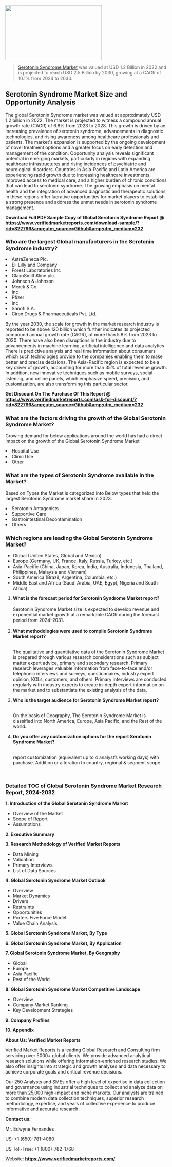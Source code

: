 <img src="https://ffe5etoiles.com/wp-content/uploads/2024/12/MST1-300x171.png" alt="" width="300" height="171" class="alignnone size-medium wp-image-20088" /><blockquote><p><p><a href="https://www.verifiedmarketreports.com/download-sample/?rid=822796&utm_source=Github&utm_medium=232" target="_blank">Serotonin Syndrome Market</a> was valued at USD 1.2 Billion in 2022 and is projected to reach USD 2.5 Billion by 2030, growing at a CAGR of 10.1% from 2024 to 2030.</p></blockquote><p><h2>Serotonin Syndrome Market Size and Opportunity Analysis</h2> The global Serotonin Syndrome market was valued at approximately USD 1.2 billion in 2022. The market is projected to witness a compound annual growth rate (CAGR) of 6.8% from 2023 to 2028. This growth is driven by an increasing prevalence of serotonin syndrome, advancements in diagnostic technologies, and rising awareness among healthcare professionals and patients. The market's expansion is supported by the ongoing development of novel treatment options and a greater focus on early detection and management of the condition. Opportunity analysis reveals significant potential in emerging markets, particularly in regions with expanding healthcare infrastructures and rising incidences of psychiatric and neurological disorders. Countries in Asia-Pacific and Latin America are experiencing rapid growth due to increasing healthcare investments, improved access to medical care, and a higher burden of chronic conditions that can lead to serotonin syndrome. The growing emphasis on mental health and the integration of advanced diagnostic and therapeutic solutions in these regions offer lucrative opportunities for market players to establish a strong presence and address the unmet needs in serotonin syndrome management. </p><p class=""><strong>Download Full PDF Sample Copy of Global Serotonin Syndrome Report @ <a href="https://www.verifiedmarketreports.com/download-sample/?rid=822796&amp;utm_source=Github&amp;utm_medium=232" target="_blank">https://www.verifiedmarketreports.com/download-sample/?rid=822796&amp;utm_source=Github&amp;utm_medium=232</a></strong></p><h3 id="" class="">Who are the largest Global manufacturers in the Serotonin Syndrome industry?</h3><p><li>AstraZeneca Plc.</li><li> Eli Lilly and Company</li><li> Forest Laboratories Inc</li><li> GlaxoSmithKline plc.</li><li> Johnson & Johnson</li><li> Merck & Co.</li><li> Inc</li><li> Pfizer</li><li> Inc</li><li> Sanofi S.A.</li><li> Ciron Drugs & Pharmaceuticals Pvt. Ltd.</li></p><div class=""><div class="" dir="" data-message-author-role="" data-message-id="" data-message-model-slug=""><div class=""><div class=""><div class=""><div class="" dir="" data-message-author-role="" data-message-id="" data-message-model-slug=""><div class=""><div class=""><p>By the year 2030, the scale for growth in the market research industry is reported to be above 120 billion which further indicates its projected compound annual growth rate (CAGR), of more than 5.8% from 2023 to 2030. There have also been disruptions in the industry due to advancements in machine learning, artificial intelligence and data analytics There is predictive analysis and real time information about consumers which such technologies provide to the companies enabling them to make better and precise decisions. The Asia-Pacific region is expected to be a key driver of growth, accounting for more than 35% of total revenue growth. In addition, new innovative techniques such as mobile surveys, social listening, and online panels, which emphasize speed, precision, and customization, are also transforming this particular sector.</p><p><strong>Get Discount On The Purchase Of This Report @&nbsp; <a href="https://www.verifiedmarketreports.com/ask-for-discount/?rid=822796&amp;utm_source=Github&amp;utm_medium=232" target="_blank">https://www.verifiedmarketreports.com/ask-for-discount/?rid=822796&amp;utm_source=Github&amp;utm_medium=232</a></strong></p></div></div></div></div></div></div></div></div><h3 id="" class="">What are the factors driving the growth of the Global Serotonin Syndrome Market?</h3><p id="" class="">Growing demand for below applications around the world has had a direct impact on the growth of the Global Serotonin Syndrome Market</p><p id="" class=""><li>Hospital Use</li><li> Clinic Use</li><li> Other</li></p><h3 id="" class="">What are the types of Serotonin Syndrome available in the Market?</h3><p id="" class="">Based on Types the Market is categorized into Below types that held the largest Serotonin Syndrome market share In 2023.</p><p id="" class=""><li>Serotonin Antagonists</li><li> Supportive Care</li><li> Gastrointestinal Decontamination</li><li> Others</li></p><h3 id="" class="">Which regions are leading the Global Serotonin Syndrome Market?</h3><ul><li>Global (United States, Global and Mexico)</li><li>Europe (Germany, UK, France, Italy, Russia, Turkey, etc.)</li><li>Asia-Pacific (China, Japan, Korea, India, Australia, Indonesia, Thailand, Philippines, Malaysia and Vietnam)</li><li>South America (Brazil, Argentina, Columbia, etc.)</li><li>Middle East and Africa (Saudi Arabia, UAE, Egypt, Nigeria and South Africa)</li></ul><p><ol><li><strong>What is the forecast period for Serotonin Syndrome Market report?<br /></strong><br /><span data-sheets-root="1" data-sheets-value="{&quot;1&quot;:2,&quot;2&quot;:&quot;XXXX size is expected to develop revenue and exponential market growth at a remarkable CAGR during the forecast period from 2024&ndash;2030.&quot;}" data-sheets-userformat="{&quot;2&quot;:12674,&quot;4&quot;:{&quot;1&quot;:2,&quot;2&quot;:16776960},&quot;10&quot;:2,&quot;11&quot;:0,&quot;15&quot;:&quot;Arial&quot;,&quot;16&quot;:12}">Serotonin Syndrome Market size is expected to develop revenue and exponential market growth at a remarkable CAGR during the forecast period from 2024&ndash;2031.</span><br /><br /></li><li><strong>What methodologies were used to compile Serotonin Syndrome Market report?<br /><br /></strong><p>The qualitative and quantitative data of the&nbsp;Serotonin Syndrome Market is prepared through various research considerations such as subject matter expert advice, primary and secondary research. Primary research leverages valuable information from face-to-face and/or telephonic interviews and surveys, questionnaires, industry expert opinion, KOLs, customers, and others. Primary interviews are conducted regularly with industry experts to create in-depth expert information on the market and to substantiate the existing analysis of the data.&nbsp;</p></li><li><strong>Who is the target audience for Serotonin Syndrome Market report?<br /><br /></strong><p>On the basis of Geography, The&nbsp;Serotonin Syndrome Market is classified into North America, Europe, Asia Pacific, and the Rest of the world.</p></li><li><strong>Do you offer any customization options for the report Serotonin Syndrome Market?<br /><br /></strong><p>report customization (equivalent up to 4 analyst&rsquo;s working days) with purchase. Addition or alteration to country, regional &amp; segment scope</p><p>&nbsp;</p></li></ol></p><h3 id="" class="">Detailed TOC of Global Serotonin Syndrome Market Research Report, 2024-2032</h3><p id="" class=""><strong>1. Introduction of the Global Serotonin Syndrome Market</strong></p><ul><li>Overview of the Market</li><li>Scope of Report</li><li>Assumptions</li></ul><p id="" class=""><strong>2. Executive Summary</strong></p><p id="" class=""><strong>3. Research Methodology of&nbsp;Verified Market Reports</strong></p><ul><li>Data Mining</li><li>Validation</li><li>Primary Interviews</li><li>List of Data Sources</li></ul><p id="" class=""><strong>4. Global Serotonin Syndrome Market Outlook</strong></p><ul><li>Overview</li><li>Market Dynamics</li><li>Drivers</li><li>Restraints</li><li>Opportunities</li><li>Porters Five Force Model</li><li>Value Chain Analysis</li></ul><p id="" class=""><strong>5. Global Serotonin Syndrome Market, By&nbsp;Type</strong></p><p id="" class=""><strong>6. Global Serotonin Syndrome Market, By Application</strong></p><p id="" class=""><strong>7. Global Serotonin Syndrome Market, By Geography</strong></p><ul><li>Global</li><li>Europe</li><li>Asia Pacific</li><li>Rest of the World</li></ul><p id="" class=""><strong>8. Global Serotonin Syndrome Market Competitive Landscape</strong></p><ul><li>Overview</li><li>Company Market Ranking</li><li>Key Development Strategies</li></ul><p id="" class=""><strong>9. Company Profiles</strong></p><p id="" class=""><strong>10. Appendix</strong></p><p id="" class=""><strong>About Us: Verified Market Reports</strong></p><p id="" class="">Verified Market Reports is a leading Global Research and Consulting firm servicing over 5000+ global clients. We provide advanced analytical research solutions while offering information-enriched research studies. We also offer insights into strategic and growth analyses and data necessary to achieve corporate goals and critical revenue decisions.</p><p id="" class="">Our 250 Analysts and SMEs offer a high level of expertise in data collection and governance using industrial techniques to collect and analyze data on more than 25,000 high-impact and niche markets. Our analysts are trained to combine modern data collection techniques, superior research methodology, expertise, and years of collective experience to produce informative and accurate research.</p><p id="" class=""><strong>Contact us:</strong></p><p id="" class="">Mr. Edwyne Fernandes</p><p id="" class="">US: +1 (650)-781-4080</p><p id="" class="">US Toll-Free: +1 (800)-782-1768</p><p id="" class="">Website: <a target="" data-test-app-aware-link=""><strong>https://www.verifiedmarketreports.com/</strong></a></p>

